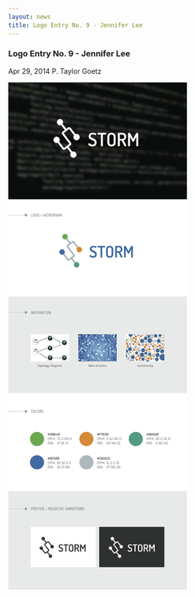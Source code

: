 ```yaml
---
layout: news
title: Logo Entry No. 9 - Jennifer Lee
---
```

<!--Post Header-->
<h3 class="news-title">Logo Entry No. 9 - Jennifer Lee</h3>
<div class="news-meta">
    <i class="fa fa-calendar"></i> Apr 29, 2014 <i class="fa fa-user"></i> P. Taylor Goetz
</div>
<!--Post Body-->
<p><img src="storm_logo09.jpg" alt="Storm Logo" class="img-responsive"></p>